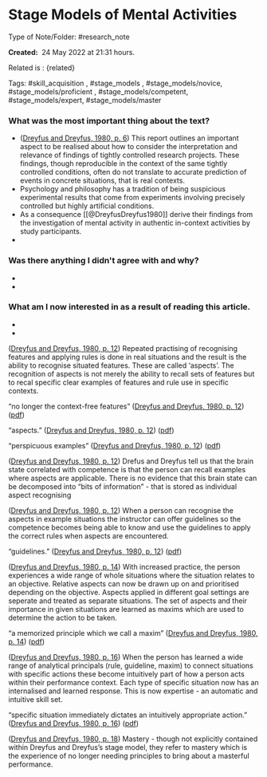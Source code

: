 # Stage Models of Mental Activities
Type of Note/Folder: #research_note

**Created:**  24 May 2022 at  21:31 hours.

Related is : {related}

Tags: #skill_acquisition , #stage_models , #stage_models/novice, #stage_models/proficient , #stage_models/competent, #stage_models/expert, #stage_models/master 


### What was the most important thing about the text?
- ([Dreyfus and Dreyfus, 1980, p. 6](zotero://select/library/items/XD5R9H7C)) This report outlines an important aspect to be realised about how to consider the interpretation and relevance of findings of tightly controlled research projects. These findings, though reproducible in the context of the same tightly controlled conditions, often do not translate to accurate prediction of events in concrete situations, that is real contexts.
- Psychology and philosophy has a tradition of being suspicious experimental results that come from experiments involving precisely controlled but highly artificial conditions. 
- As a consequence [[@DreyfusDreyfus1980]] derive their findings from the investigation of mental activity in authentic in-context activities by study participants.
-

### Was there anything I didn't agree with and why?
-
-

### What am I now interested in as a result of reading this article.
-
-





([Dreyfus and Dreyfus, 1980, p. 12](zotero://select/library/items/XD5R9H7C)) Repeated practising of recognising features and applying rules is done in real situations and the result is the ability to recognise situated features. These are called ‘aspects’. The recognition of aspects is not merely the ability to recall sets of features but to recal specific clear examples of features and rule use in specific contexts.

“no longer the context-free features” ([Dreyfus and Dreyfus, 1980, p. 12](zotero://select/library/items/XD5R9H7C)) ([pdf](zotero://open-pdf/library/items/H57TBN3U?page=12&annotation=M9MR58YJ))

“aspects.” ([Dreyfus and Dreyfus, 1980, p. 12](zotero://select/library/items/XD5R9H7C)) ([pdf](zotero://open-pdf/library/items/H57TBN3U?page=12&annotation=3D2U93JW))

“perspicuous examples” ([Dreyfus and Dreyfus, 1980, p. 12](zotero://select/library/items/XD5R9H7C)) ([pdf](zotero://open-pdf/library/items/H57TBN3U?page=12&annotation=E5M34AGM))

([Dreyfus and Dreyfus, 1980, p. 12](zotero://select/library/items/XD5R9H7C)) Drefus and Dreyfus tell us that the brain state correlated with competence is that the person can recall examples where aspects are applicable. There is no evidence that this brain state can be decomposed into “bits of information” - that is stored as individual aspect recognising

([Dreyfus and Dreyfus, 1980, p. 12](zotero://select/library/items/XD5R9H7C)) When a person can recognise the aspects in example situations the instructor can offer guidelines so the competence becomes being able to know and use the guidelines to apply the correct rules when aspects are encountered.

“guidelines.” ([Dreyfus and Dreyfus, 1980, p. 12](zotero://select/library/items/XD5R9H7C)) ([pdf](zotero://open-pdf/library/items/H57TBN3U?page=12&annotation=PC6796KB))

([Dreyfus and Dreyfus, 1980, p. 14](zotero://select/library/items/XD5R9H7C)) With increased practice, the person experiences a wide range of whole situations where the situation relates to an objective. Relative aspects can now be drawn up on and prioritised depending on the objective. Aspects applied in different goal settings are seperate and treated as separate situations. The set of aspects and their importance in given situations are learned as maxims which are used to determine the action to be taken.

“a memorized principle which we call a maxim” ([Dreyfus and Dreyfus, 1980, p. 14](zotero://select/library/items/XD5R9H7C)) ([pdf](zotero://open-pdf/library/items/H57TBN3U?page=14&annotation=X5UG7IW7))

([Dreyfus and Dreyfus, 1980, p. 16](zotero://select/library/items/XD5R9H7C)) When the person has learned a wide range of analytical principals (rule, guideline, maxim) to connect situations with specific actions these become intuitively part of how a person acts within their performance context. Each type of specific situation now has an internalised and learned response. This is now expertise - an automatic and intuitive skill set.

“specific situation immediately dictates an intuitively appropriate action.” ([Dreyfus and Dreyfus, 1980, p. 16](zotero://select/library/items/XD5R9H7C)) ([pdf](zotero://open-pdf/library/items/H57TBN3U?page=16&annotation=DGEMB5E9))

([Dreyfus and Dreyfus, 1980, p. 18](zotero://select/library/items/XD5R9H7C)) Mastery - though not explicitly contained within Dreyfus and Dreyfus’s stage model, they refer to mastery which is the experience of no longer needing principles to bring about a masterful performance.